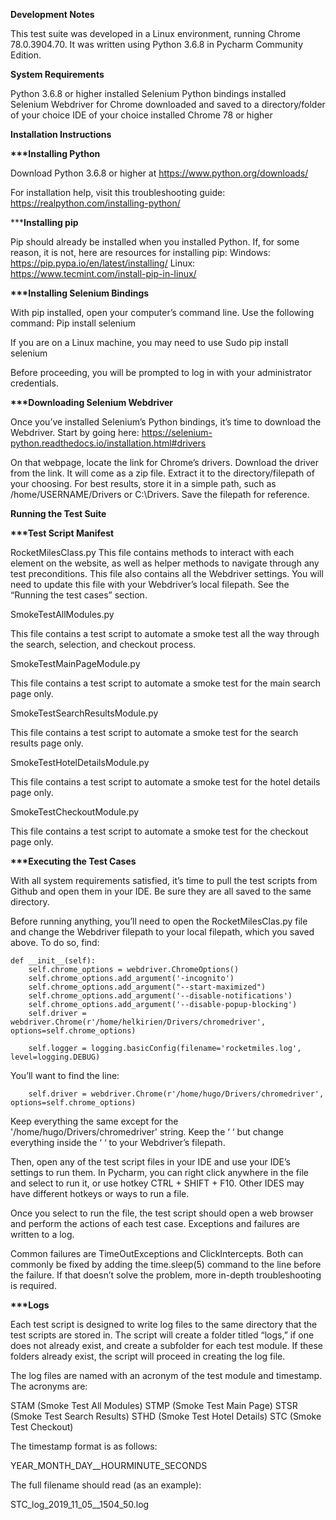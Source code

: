 <b>Development Notes</b>

This test suite was developed in a Linux environment, running Chrome 78.0.3904.70. It was written using Python 3.6.8 in Pycharm Community Edition.

<b>System Requirements</b>

Python 3.6.8 or higher installed
Selenium Python bindings installed
Selenium Webdriver for Chrome downloaded and saved to a directory/folder of your choice
IDE of your choice installed
Chrome 78 or higher

<b>Installation Instructions</b>

<b>***Installing Python</b>

Download Python 3.6.8 or higher at https://www.python.org/downloads/

For installation help, visit this troubleshooting guide: https://realpython.com/installing-python/

***<b>Installing pip</b>

Pip should already be installed when you installed Python. If, for some reason, it is not, here are resources for installing pip:
Windows: https://pip.pypa.io/en/latest/installing/
Linux: https://www.tecmint.com/install-pip-in-linux/

<b>***Installing Selenium Bindings</b>

With pip installed, open your computer’s command line. Use the following command:
Pip install selenium

If you are on a Linux machine, you may need to use 
Sudo pip install selenium

Before proceeding, you will be prompted to log in with your administrator credentials.

<b>***Downloading Selenium Webdriver</b>

Once you’ve installed Selenium’s Python bindings, it’s time to download the Webdriver. Start by going here: https://selenium-python.readthedocs.io/installation.html#drivers

On that webpage, locate the link for Chrome’s drivers. Download the driver from the link. It will come as a zip file. Extract it to the directory/filepath of your choosing. For best results, store it in a simple path, such as /home/USERNAME/Drivers or C:\\Drivers. Save the filepath for reference.

<b>Running the Test Suite</b>

<b>***Test Script Manifest</b>

RocketMilesClass.py
This file contains methods to interact with each element on the website, as well as helper methods to navigate through any test preconditions. 
This file also contains all the Webdriver settings. You will need to update this file with your Webdriver’s local filepath. See the “Running the test cases” section.

SmokeTestAllModules.py

This file contains a test script to automate a smoke test all the way through the search, selection, and checkout process.

SmokeTestMainPageModule.py

This file contains a test script to automate a smoke test for the main search page only.

SmokeTestSearchResultsModule.py

This file contains a test script to automate a smoke test for the search results page only.

SmokeTestHotelDetailsModule.py

This file contains a test script to automate a smoke test for the hotel details page only.

SmokeTestCheckoutModule.py

This file contains a test script to automate a smoke test for the checkout page only.

<b>***Executing the Test Cases</b>

With all system requirements satisfied, it’s time to pull the test scripts from Github and open them in your IDE. Be sure they are all saved to the same directory.

Before running anything, you’ll need to open the RocketMilesClas.py file and change the Webdriver filepath to your local filepath, which you saved above. To do so, find: 

    def __init__(self):
        self.chrome_options = webdriver.ChromeOptions()
        self.chrome_options.add_argument('-incognito')
        self.chrome_options.add_argument("--start-maximized")
        self.chrome_options.add_argument('--disable-notifications')
        self.chrome_options.add_argument('--disable-popup-blocking')
        self.driver = webdriver.Chrome(r'/home/helkirien/Drivers/chromedriver', options=self.chrome_options)

        self.logger = logging.basicConfig(filename='rocketmiles.log', level=logging.DEBUG)

You’ll want to find the line: 

        self.driver = webdriver.Chrome(r'/home/hugo/Drivers/chromedriver', options=self.chrome_options)

Keep everything the same except for the '/home/hugo/Drivers/chromedriver' string. Keep the ‘ ‘ but change everything inside the ‘ ‘ to your Webdriver’s filepath. 

Then, open any of the test script files in your IDE and use your IDE’s settings to run them. In Pycharm, you can right click anywhere in the file and select to run it, or use hotkey CTRL + SHIFT + F10. Other IDES may have different hotkeys or ways to run a file. 

Once you select to run the file, the test script should open a web browser and perform the actions of each test case. Exceptions and failures are written to a log.

Common failures are TimeOutExceptions and ClickIntercepts. Both can commonly be fixed by adding the time.sleep(5) command to the line before the failure. If that doesn’t solve the problem, more in-depth troubleshooting is required.

<b>***Logs</b>

Each test script is designed to write log files to the same directory that the test scripts are stored in. The script will create a folder titled “logs,” if one does not already exist, and create a subfolder for each test module. If these folders already exist, the script will proceed in creating the log file.

The log files are named with an acronym of the test module and timestamp. The acronyms are:

STAM (Smoke Test All Modules)
STMP (Smoke Test Main Page)
STSR (Smoke Test Search Results)
STHD (Smoke Test Hotel Details)
STC (Smoke Test Checkout)

The timestamp format is as follows:

YEAR_MONTH_DAY__HOURMINUTE_SECONDS

The full filename should read (as an example):

STC_log_2019_11_05__1504_50.log


